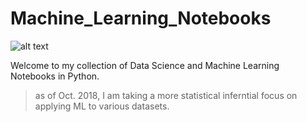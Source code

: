 # Machine_Learning_Notebooks

![alt text](https://cdn-images-1.medium.com/max/1600/1*ZGf62foEavtwM0SVo5lYXg.jpeg)

Welcome to my collection of Data Science and Machine Learning Notebooks in Python. 

> as of Oct. 2018, I am taking a more statistical inferntial focus on applying ML to various datasets. 
